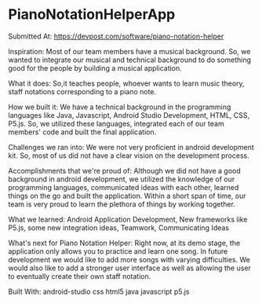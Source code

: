 # PianoNotationHelperApp
Submitted At: https://devpost.com/software/piano-notation-helper

Inspiration:
Most of our team members have a musical background. So, we wanted to integrate our musical and technical background to do something good for the people by building a musical application.

What it does:
So,it teaches people, whoever wants to learn music theory, staff notations corresponding to a piano note.

How we built it:
We have a technical background in the programming languages like Java, Javascript, Android Studio Development, HTML, CSS, P5.js. So, we utilized these languages, integrated each of our team members' code and built the final application.

Challenges we ran into:
We were not very proficient in android development kit. So, most of us did not have a clear vision on the development process.

Accomplishments that we're proud of:
Although we did not have a good background in android development, we utilized the knowledge of our programming languages, communicated ideas with each other, learned things on the go and built the application. Within a short span of time, our team is very proud to learn the plethora of things by working together.

What we learned:
Android Application Development, New frameworks like P5.js, some new integration ideas, Teamwork, Communicating Ideas

What's next for Piano Notation Helper:
Right now, at its demo stage, the application only allows you to practice and learn one song. In future development we would like to add more songs with varying difficulties. We would also like to add a stronger user interface as well as allowing the user to eventually create their own staff notation.

Built With:
android-studio
css
html5
java
javascript
p5.js
